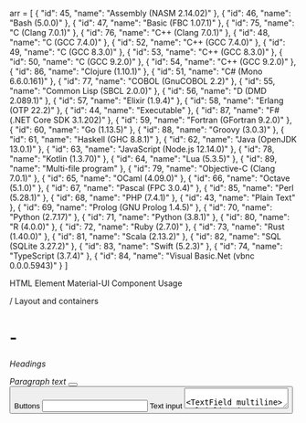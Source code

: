 arr = [
  {
    "id": 45,
    "name": "Assembly (NASM 2.14.02)"
  },
  {
    "id": 46,
    "name": "Bash (5.0.0)"
  },
  {
    "id": 47,
    "name": "Basic (FBC 1.07.1)"
  },
  {
    "id": 75,
    "name": "C (Clang 7.0.1)"
  },
  {
    "id": 76,
    "name": "C++ (Clang 7.0.1)"
  },
  {
    "id": 48,
    "name": "C (GCC 7.4.0)"
  },
  {
    "id": 52,
    "name": "C++ (GCC 7.4.0)"
  },
  {
    "id": 49,
    "name": "C (GCC 8.3.0)"
  },
  {
    "id": 53,
    "name": "C++ (GCC 8.3.0)"
  },
  {
    "id": 50,
    "name": "C (GCC 9.2.0)"
  },
  {
    "id": 54,
    "name": "C++ (GCC 9.2.0)"
  },
  {
    "id": 86,
    "name": "Clojure (1.10.1)"
  },
  {
    "id": 51,
    "name": "C# (Mono 6.6.0.161)"
  },
  {
    "id": 77,
    "name": "COBOL (GnuCOBOL 2.2)"
  },
  {
    "id": 55,
    "name": "Common Lisp (SBCL 2.0.0)"
  },
  {
    "id": 56,
    "name": "D (DMD 2.089.1)"
  },
  {
    "id": 57,
    "name": "Elixir (1.9.4)"
  },
  {
    "id": 58,
    "name": "Erlang (OTP 22.2)"
  },
  {
    "id": 44,
    "name": "Executable"
  },
  {
    "id": 87,
    "name": "F# (.NET Core SDK 3.1.202)"
  },
  {
    "id": 59,
    "name": "Fortran (GFortran 9.2.0)"
  },
  {
    "id": 60,
    "name": "Go (1.13.5)"
  },
  {
    "id": 88,
    "name": "Groovy (3.0.3)"
  },
  {
    "id": 61,
    "name": "Haskell (GHC 8.8.1)"
  },
  {
    "id": 62,
    "name": "Java (OpenJDK 13.0.1)"
  },
  {
    "id": 63,
    "name": "JavaScript (Node.js 12.14.0)"
  },
  {
    "id": 78,
    "name": "Kotlin (1.3.70)"
  },
  {
    "id": 64,
    "name": "Lua (5.3.5)"
  },
  {
    "id": 89,
    "name": "Multi-file program"
  },
  {
    "id": 79,
    "name": "Objective-C (Clang 7.0.1)"
  },
  {
    "id": 65,
    "name": "OCaml (4.09.0)"
  },
  {
    "id": 66,
    "name": "Octave (5.1.0)"
  },
  {
    "id": 67,
    "name": "Pascal (FPC 3.0.4)"
  },
  {
    "id": 85,
    "name": "Perl (5.28.1)"
  },
  {
    "id": 68,
    "name": "PHP (7.4.1)"
  },
  {
    "id": 43,
    "name": "Plain Text"
  },
  {
    "id": 69,
    "name": "Prolog (GNU Prolog 1.4.5)"
  },
  {
    "id": 70,
    "name": "Python (2.7.17)"
  },
  {
    "id": 71,
    "name": "Python (3.8.1)"
  },
  {
    "id": 80,
    "name": "R (4.0.0)"
  },
  {
    "id": 72,
    "name": "Ruby (2.7.0)"
  },
  {
    "id": 73,
    "name": "Rust (1.40.0)"
  },
  {
    "id": 81,
    "name": "Scala (2.13.2)"
  },
  {
    "id": 82,
    "name": "SQL (SQLite 3.27.2)"
  },
  {
    "id": 83,
    "name": "Swift (5.2.3)"
  },
  {
    "id": 74,
    "name": "TypeScript (3.7.4)"
  },
  {
    "id": 84,
    "name": "Visual Basic.Net (vbnc 0.0.0.5943)"
  }
]



HTML Element	        Material-UI Component	                    Usage
<div>          	        <Box> / <Paper>	                            Layout and containers
<h1> - <h6>	            <Typography variant="h1-h6">	            Headings
<p>        	            <Typography variant="body1">	            Paragraph text
<button>           	    <Button>	                                Buttons
<input type="text">	    <TextField variant="outlined">	            Text input
<textarea>         	    <TextField multiline>	                    Multi-line input
<form>         	        <Box component="form">	                    Form wrapper
<table>        	        <Table>	                                    Data tables
<thead>        	        <TableHead>	                                Table header
<tbody>        	        <TableBody>	                                Table body
<tr>           	        <TableRow>	                                Table row
<td>           	        <TableCell>	                                Table cell
<ul>/ <ol>	            <List>	                                    Lists
<li>           	        <ListItem>	                                List items
<nav>          	        <AppBar> / <Toolbar>	                    Navigation bar
<select>                <Select>	                                Dropdown select
<option>           	    <MenuItem>	                                Dropdown options
<label>        	        <InputLabel>	                            Form field labels
<hr>           	        <Divider>	                                Horizontal divider
<img>          	        <Avatar> / <CardMedia>	                    Images
<span>         	        <Typography component="span">	            Inline text
<fieldset>         	    <FormControl>	                            Group form elements
<legend>           	    <FormLabel>	                                Fieldset title


